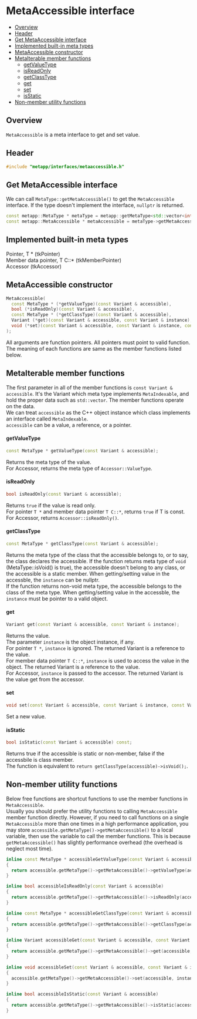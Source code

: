 [//]: # (Auto generated file, don't modify this file.)

# MetaAccessible interface
<!--begintoc-->
* [Overview](#a2_1)
* [Header](#a2_2)
* [Get MetaAccessible interface](#a2_3)
* [Implemented built-in meta types](#a2_4)
* [MetaAccessible constructor](#a2_5)
* [MetaIterable member functions](#a2_6)
  * [getValueType](#a4_1)
  * [isReadOnly](#a4_2)
  * [getClassType](#a4_3)
  * [get](#a4_4)
  * [set](#a4_5)
  * [isStatic](#a4_6)
* [Non-member utility functions](#a2_7)
<!--endtoc-->

<a id="a2_1"></a>
## Overview

`MetaAccessible` is a meta interface to get and set value.  

<a id="a2_2"></a>
## Header

```c++
#include "metapp/interfaces/metaaccessible.h"
```

<a id="a2_3"></a>
## Get MetaAccessible interface

We can call `MetaType::getMetaAccessible()` to get the `MetaAccessible` interface. If the type doesn't implement the interface, `nullptr` is returned.

```c++
const metapp::MetaType * metaType = metapp::getMetaType<std::vector<int> >();
const metapp::MetaAccessible * metaAccessible = metaType->getMetaAccessible();
```

<a id="a2_4"></a>
## Implemented built-in meta types

Pointer, T * (tkPointer)  
Member data pointer, T C::* (tkMemberPointer)  
Accessor (tkAccessor)  

<a id="a2_5"></a>
## MetaAccessible constructor

```c++
MetaAccessible(
  const MetaType * (*getValueType)(const Variant & accessible),
  bool (*isReadOnly)(const Variant & accessible),
  const MetaType * (*getClassType)(const Variant & accessible),
  Variant (*get)(const Variant & accessible, const Variant & instance),
  void (*set)(const Variant & accessible, const Variant & instance, const Variant & value)
);
```

All arguments are function pointers. All pointers must point to valid function.  
The meaning of each functions are same as the member functions listed below.

<a id="a2_6"></a>
## MetaIterable member functions

The first parameter in all of the member functions is `const Variant & accessible`. It's the Variant which meta type implements `MetaIndexable`, and hold the proper data such as `std::vector`. The member functions operate on the data.  
We can treat `accessible` as the C++ object instance which class implements an interface called `MetaIndexable`.  
`accessible` can be a value, a reference, or a pointer.  

<a id="a4_1"></a>
#### getValueType

```c++
const MetaType * getValueType(const Variant & accessible);
```

Returns the meta type of the value.  
For Accessor, returns the meta type of `Accessor::ValueType`.  

<a id="a4_2"></a>
#### isReadOnly

```c++
bool isReadOnly(const Variant & accessible);
```

Returns `true` if the value is read only.  
For pointer `T *` and member data pointer `T C::*`, returns `true` if T is const.  
For Accessor, returns `Accessor::isReadOnly()`.  

<a id="a4_3"></a>
#### getClassType

```c++
const MetaType * getClassType(const Variant & accessible);
```

Returns the meta type of the class that the accessible belongs to, or to say, the class declares the accessible. 
If the function returns meta type of `void` (MetaType::isVoid() is true), the accessible doesn't belong to any class,
or the accessible is a static member. When getting/setting value in the accessble, the `instance` can be nullptr.  
If the function returns non-void meta type, the accessible belongs to the class of the meta type.
When getting/setting value in the accessble, the `instance` must be pointer to a valid object.  

<a id="a4_4"></a>
#### get

```c++
Variant get(const Variant & accessible, const Variant & instance);
```

Returns the value.  
The parameter `instance` is the object instance, if any.  
For pointer `T *`, `instance` is ignored. The returned Variant is a reference to the value.  
For member data pointer `T C::*`, `instance` is used to access the value in the object. The returned Variant is a reference to the value.  
For Accessor, `instance` is passed to the accessor. The returned Variant is the value get from the accessor.  

<a id="a4_5"></a>
#### set

```c++
void set(const Variant & accessible, const Variant & instance, const Variant & value);
```

Set a new value.  

<a id="a4_6"></a>
#### isStatic

```c++
bool isStatic(const Variant & accessible) const;
```

Returns true if the accessible is static or non-member, false if the accessbile is class member.  
The function is equivalent to `return getClassType(accessible)->isVoid();`.  

<a id="a2_7"></a>
## Non-member utility functions

Below free functions are shortcut functions to use the member functions in `MetaAccessible`.  
Usually you should prefer the utility functions to calling `MetaAccessible` member function directly. However, if you need to call functions on a single `MetaAccessible` more than one times in a high performance application, you may store `accessible.getMetaType()->getMetaAccessible()` to a local variable, then use the variable to call the member functions. This is because `getMetaAccessible()` has slightly performance overhead (the overhead is neglect most time).

```c++
inline const MetaType * accessibleGetValueType(const Variant & accessible)
{
  return accessible.getMetaType()->getMetaAccessible()->getValueType(accessible);
}

inline bool accessibleIsReadOnly(const Variant & accessible)
{
  return accessible.getMetaType()->getMetaAccessible()->isReadOnly(accessible);
}

inline const MetaType * accessibleGetClassType(const Variant & accessible)
{
  return accessible.getMetaType()->getMetaAccessible()->getClassType(accessible);
}

inline Variant accessibleGet(const Variant & accessible, const Variant & instance)
{
  return accessible.getMetaType()->getMetaAccessible()->get(accessible, instance);
}

inline void accessibleSet(const Variant & accessible, const Variant & instance, const Variant & value)
{
  accessible.getMetaType()->getMetaAccessible()->set(accessible, instance, value);
}

inline bool accessibleIsStatic(const Variant & accessible)
{
  return accessible.getMetaType()->getMetaAccessible()->isStatic(accessible);
}
```
